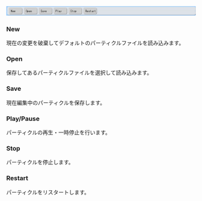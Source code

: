 <img src="pe_image/pe_toolbar.jpg">

### New
現在の変更を破棄してデフォルトのパーティクルファイルを読み込みます。
### Open
保存してあるパーティクルファイルを選択して読み込みます。
### Save
現在編集中のパーティクルを保存します。
### Play/Pause
パーティクルの再生・一時停止を行います。
### Stop
パーティクルを停止します。
### Restart
パーティクルをリスタートします。


